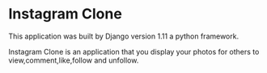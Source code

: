 # Instagram Clone

This application was built by Django version 1.11 a python framework.

Instagram Clone is an application that you display your photos for others to view,comment,like,follow  and unfollow.
